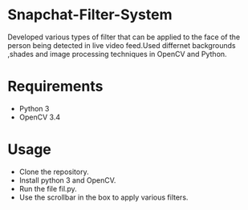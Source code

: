 # Snapchat-Filter-System

Developed various types of filter that can be applied to the face of the person being detected in live video feed.Used differnet backgrounds ,shades and image processing techniques in OpenCV and Python.

# Requirements
* Python 3
* OpenCV 3.4

# Usage
* Clone the repository.
* Install python 3 and OpenCV.
* Run the file fil.py.
* Use the scrollbar in the box to apply various filters.

